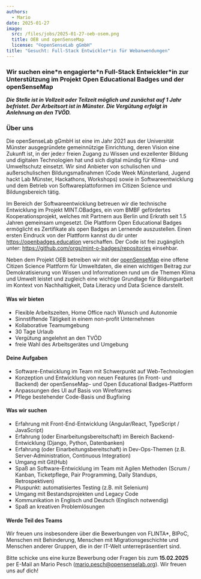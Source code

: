 ```yaml
---
authors:
  - Mario
date: 2025-01-27
image:
  src: /files/jobs/2025-01-27-oeb-osem.png
  title: OEB und openSenseMap
  license: "©openSenseLab gGmbH"
title: "Gesucht: Full-Stack Entwickler*in für Webanwendungen"
---
```


### Wir suchen eine\*n engagierte\*n Full-Stack Entwickler\*in zur Unterstützung im Projekt Open Educational Badges und der openSenseMap

**_Die Stelle ist in Vollzeit oder Teilzeit möglich und zunächst auf 1 Jahr befristet. Der Arbeitsort ist in Münster. Die Vergütung erfolgt in Anlehnung an den TVÖD._**

### Über uns

Die openSenseLab gGmbH ist eine im Jahr 2021 aus der Universität Münster ausgegründete gemeinnützige Einrichtung, deren Vision eine Zukunft ist, in der jede:r freien Zugang zu Wissen und exzellenter Bildung und digitalen Technologien hat und sich digital mündig für Klima- und Umweltschutz einsetzt. Wir sind Anbieter von schulischen und außerschulischen Bildungsmaßnahmen (Code Week Münsterland, Jugend hackt Lab Münster, Hackathons, Workshops) sowie in Softwareentwicklung und dem Betrieb von Softwareplattoformen im Citizen Science und Bildungsbereich tätig.

Im Bereich der Softwareentwicklung betreuen wir die technische Entwicklung im Projekt MINT.OBadges, ein vom BMBF gefördertes Kooperationsprojekt, welches mit Partnern aus Berlin und Erkrath seit 1.5 Jahren gemeinsam umgesetzt. Die Plattform Open Educational Badges ermöglicht es Zertifikate als open Badges an Lernende auszustellen.
Einen ersten Eindruck von der Plattform kannst du dir unter https://openbadges.education verschaffen. Der Code ist frei zugänglich unter: https://github.com/orgs/mint-o-badges/repositories einsehbar.

Neben dem Projekt OEB betreiben wir mit der [openSenseMap](https://opensensemap.org/) eine offene Citizen Science Plattform für Umweltdaten, die einen wichtigen Beitrag zur Demokratisierung von Wissen und Informationen rund um die Themen Klima und Umwelt leistet und zugleich eine wichtige Grundlage für Bildungsarbeit im Kontext von Nachhaltigkeit, Data Literacy und Data Science darstellt.

#### Was wir bieten

- Flexible Arbeitszeiten, Home Office nach Wunsch und Autonomie
- Sinnstiftende Tätigkeit in einem non-profit Unternehmen
- Kollaborative Teamumgebung
- 30 Tage Urlaub
- Vergütung angelehnt an den TVÖD
- freie Wahl des Arbeitsgerätes und Umgebung

#### Deine Aufgaben

- Software-Entwicklung im Team mit Schwerpunkt auf Web-Technologien
- Konzeption und Entwicklung von neuen Features (in Front- und Backend) der openSenseMap- und Open Educational Badges-Plattform
- Anpassungen des UI auf Basis von Wireframes
- Pflege bestehender Code-Basis und Bugfixing

#### Was wir suchen

- Erfahrung mit Front-End-Entwicklung (Angular/React, TypeScript / JavaScript)
- Erfahrung (oder Einarbeitungsbereitschaft) im Bereich Backend-Entwicklung (Django, Python, Datenbanken)
- Erfahrung (oder Einarbeitungsbereitschaft) in Dev-Ops-Themen (z.B. Server-Administration, Continuous Integration)
- Umgang mit Git(Hub)
- Spaß an Software-Entwicklung im Team mit Agilen Methoden (Scrum / Kanban, Ticketpflege, Pair Programming, Daily Standups, Retrospektiven)
- Pluspunkt: automatisiertes Testing (z.B. mit Selenium)
- Umgang mit Bestandsprojekten und Legacy Code
- Kommunikation in Englisch und Deutsch (Englisch notwendig)
- Spaß an kreativen Problemlösungen

#### Werde Teil des Teams

Wir freuen uns insbesondere über die Bewerbungen von FLINTA\*, BIPoC, Menschen mit Behinderung, Menschen mit Migrationsgeschichte und Menschen anderer Gruppen, die in der IT-Welt unterrepräsentiert sind.

Bitte schicke uns eine kurze Bewerbung oder Fragen bis zum **15.02.2025** per E-Mail an Mario Pesch (mario.pesch@opensenselab.org). Wir freuen uns auf dich!
